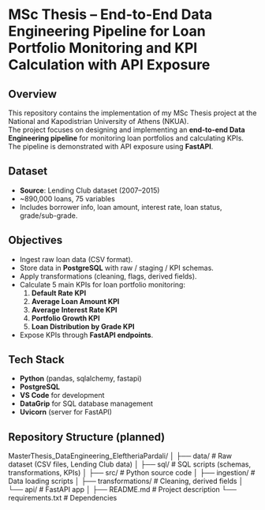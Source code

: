 # MSc Thesis – End-to-End Data Engineering Pipeline for Loan Portfolio Monitoring and KPI Calculation with API Exposure

## Overview
This repository contains the implementation of my MSc Thesis project at the National and Kapodistrian University of Athens (NKUA).  
The project focuses on designing and implementing an **end-to-end Data Engineering pipeline** for monitoring loan portfolios and calculating KPIs.  
The pipeline is demonstrated with API exposure using **FastAPI**.

## Dataset
- **Source**: Lending Club dataset (2007–2015)  
- ~890,000 loans, 75 variables  
- Includes borrower info, loan amount, interest rate, loan status, grade/sub-grade.

## Objectives
- Ingest raw loan data (CSV format).
- Store data in **PostgreSQL** with raw / staging / KPI schemas.
- Apply transformations (cleaning, flags, derived fields).
- Calculate 5 main KPIs for loan portfolio monitoring:
  1. **Default Rate KPI**
  2. **Average Loan Amount KPI**
  3. **Average Interest Rate KPI**
  4. **Portfolio Growth KPI**
  5. **Loan Distribution by Grade KPI**
- Expose KPIs through **FastAPI endpoints**.

## Tech Stack
- **Python** (pandas, sqlalchemy, fastapi)
- **PostgreSQL**
- **VS Code** for development
- **DataGrip** for SQL database management
- **Uvicorn** (server for FastAPI)

## Repository Structure (planned)

MasterThesis_DataEngineering_EleftheriaPardali/
│
├── data/                # Raw dataset (CSV files, Lending Club data)
│
├── sql/                 # SQL scripts (schemas, transformations, KPIs)
│
├── src/                 # Python source code
│   ├── ingestion/       # Data loading scripts
│   ├── transformations/ # Cleaning, derived fields
│   └── api/             # FastAPI app
│
├── README.md            # Project description
└── requirements.txt     # Dependencies

